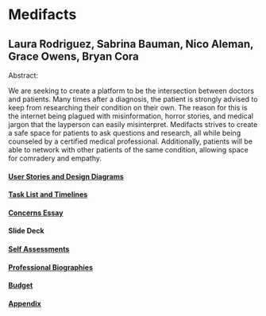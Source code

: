 # Medifacts 
## Laura Rodriguez, Sabrina Bauman, Nico Aleman, Grace Owens, Bryan Cora
Abstract:

We are seeking to create a platform to be the intersection between doctors and patients. Many times after a diagnosis, the patient is strongly advised to keep from researching their condition on their own. The reason for this is the internet being plagued with misinformation, horror stories, and medical jargon that the layperson can easily misinterpret. Medifacts strives to create a safe space for patients to ask questions and research, all while being counseled by a certified medical professional. Additionally, patients will be able to network with other patients of the same condition, allowing space for comradery and empathy.

#### [User Stories and Design Diagrams](main/professional-bios)

#### [Task List and Timelines](main/tasks-timelines)

#### [Concerns Essay](Concerns-Essay)

#### Slide Deck

#### [Self Assessments](main/self-assessments)

#### [Professional Biographies](main/professional-bios)

#### [Budget](main/budget)

#### [Appendix](main/appendix)
